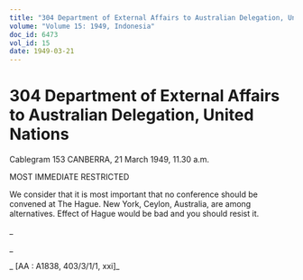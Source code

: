 ```yaml
---
title: "304 Department of External Affairs to Australian Delegation, United Nations"
volume: "Volume 15: 1949, Indonesia"
doc_id: 6473
vol_id: 15
date: 1949-03-21
---
```


# 304 Department of External Affairs to Australian Delegation, United Nations

Cablegram 153 CANBERRA, 21 March 1949, 11.30 a.m.

MOST IMMEDIATE RESTRICTED

We consider that it is most important that no conference should be convened at The Hague. New York, Ceylon, Australia, are among alternatives. Effect of Hague would be bad and you should resist it.

_

_

_ [AA : A1838, 403/3/1/1, xxi]_
